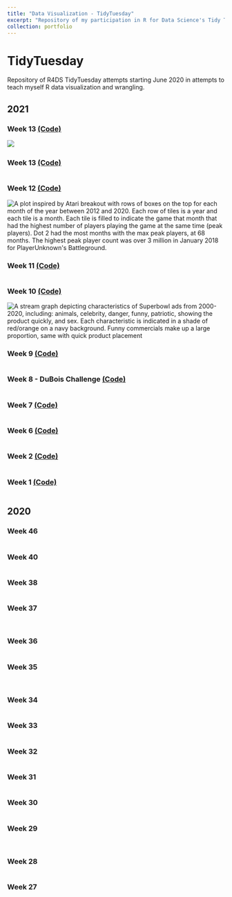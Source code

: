 ```yaml
---
title: "Data Visualization - TidyTuesday"
excerpt: "Repository of my participation in R for Data Science's Tidy Tuesday community of practice.<br/><img src='/images/tt.png'>"
collection: portfolio
---
```


# TidyTuesday

Repository of R4DS TidyTuesday attempts starting June 2020 in attempts to teach myself R data visualization and wrangling. 


## 2021
### Week 13 [(Code)](https://github.com/tessaeagle/TidyTuesday/blob/master/2021/3_30_21.R)
<img src="tessaeagle/TidyTuesday/blob/master/2021/3_30_21_all_shades.png">
<img src="https://github.com/tessaeagle/TidyTuesday/blob/master/2021/3_30_21.png" alt="">




### Week 13 [(Code)](https://github.com/tessaeagle/TidyTuesday/blob/master/2021/3_23_21.R)
<img src="https://github.com/tessaeagle/TidyTuesday/blob/master/2021/3_23_21.gif" alt="">

### Week 12 [(Code)](https://github.com/tessaeagle/TidyTuesday/blob/master/2021/3_16_21.R)
<img src="https://github.com/tessaeagle/TidyTuesday/blob/master/2021/3_16_21.png" alt="A plot inspired by Atari breakout with rows of boxes on the top for each month of the year between 2012 and 2020. Each row of tiles is a year and each tile is a month. Each tile is filled to indicate the game that month that had the highest number of players playing the game at the same time (peak players). Dot 2 had the most months with the max peak players, at 68 months. The highest peak player count was over 3 million in January 2018 for PlayerUnknown's Battleground.">


### Week 11 [(Code)](https://github.com/tessaeagle/TidyTuesday/blob/master/2021/3_9_21.R)
<img src="https://github.com/tessaeagle/TidyTuesday/blob/master/2021/3_9_21.png" alt="">

### Week 10 [(Code)](https://github.com/tessaeagle/TidyTuesday/blob/master/2021/3_2_21.R)
<img src="https://github.com/tessaeagle/TidyTuesday/blob/master/2021/3_2_21.png" alt="A stream graph depicting characteristics of Superbowl ads from 2000-2020, including: animals, celebrity, danger, funny, patriotic, showing the product quickly, and sex. Each characteristic is indicated in a shade of red/orange on a navy background. Funny commercials make up a large proportion, same with quick product placement">


### Week 9 [(Code)](https://github.com/tessaeagle/TidyTuesday/blob/master/2021/2_23_21.R)
<img src="https://github.com/tessaeagle/TidyTuesday/blob/master/2021/2_23_21.png" alt="">

### Week 8 - DuBois Challenge [(Code)](https://github.com/tessaeagle/TidyTuesday/blob/master/2021/2_16_21.R)
<img src="https://github.com/tessaeagle/TidyTuesday/blob/master/2021/2_16_21.png" alt="">

### Week 7 [(Code)](https://github.com/tessaeagle/TidyTuesday/blob/master/2021/2_9_21.R)
<img src="https://github.com/tessaeagle/TidyTuesday/blob/master/2021/2_9_21_no_labels.jpg" alt="">

### Week 6 [(Code)](https://github.com/tessaeagle/TidyTuesday/blob/master/2021/2_2_21.R)
<img src="https://github.com/tessaeagle/TidyTuesday/blob/master/2021/2_2_21.png" alt="">

### Week 2 [(Code)](https://github.com/tessaeagle/TidyTuesday/blob/master/2021/1_12_21.R)
<img src="https://github.com/tessaeagle/TidyTuesday/blob/master/2021/1_12_21.png" alt="">

### Week 1 [(Code)](https://github.com/tessaeagle/TidyTuesday/blob/master/2021/1_5_21.R)
<img src="https://github.com/tessaeagle/TidyTuesday/blob/master/2021/1_5.png" alt="">

## 2020
### Week 46
<img src="https://github.com/tessaeagle/TidyTuesday/blob/master/2020/11_10.png" alt="">

### Week 40
<img src="https://github.com/tessaeagle/TidyTuesday/blob/master/2020/9_29.png" alt="">

### Week 38
<img src="https://github.com/tessaeagle/TidyTuesday/blob/master/2020/9_15_gif.gif" alt="">

### Week 37
<img src="https://github.com/tessaeagle/TidyTuesday/blob/master/2020/9_8.png" alt="">
<img src="https://github.com/tessaeagle/TidyTuesday/blob/master/2020/9_8_ii.png" alt="">


### Week 36
<img src="https://github.com/tessaeagle/TidyTuesday/blob/master/2020/9_1.png" alt="">

### Week 35
<img src="https://github.com/tessaeagle/TidyTuesday/blob/master/2020/8_25_wordcloud.png" alt="">
<img src="https://github.com/tessaeagle/TidyTuesday/blob/master/2020/8_25_Lollipop.png" alt="">


### Week 34
<img src="https://github.com/tessaeagle/TidyTuesday/blob/master/2020/8_18.png" alt="">

### Week 33
<img src="https://github.com/tessaeagle/TidyTuesday/blob/master/2020/8_11.png" alt="">

### Week 32
<img src="https://github.com/tessaeagle/TidyTuesday/blob/master/2020/8_4.png" alt="">

### Week 31
<img src="https://github.com/tessaeagle/TidyTuesday/blob/master/2020/7_28.png" alt="">

### Week 30
<img src="https://github.com/tessaeagle/TidyTuesday/blob/master/2020/7_21.png" alt="">

### Week 29
<img src="https://github.com/tessaeagle/TidyTuesday/blob/master/2020/7_14_plot.png" alt="">
<img src="https://github.com/tessaeagle/TidyTuesday/blob/master/2020/7_14_plot4.png" alt="">


### Week 28
<img src="https://github.com/tessaeagle/TidyTuesday/blob/master/2020/7_7_plot.png" alt="">

### Week 27
<img src="https://github.com/tessaeagle/TidyTuesday/blob/master/2020/6_30_Chart.png" alt="">

